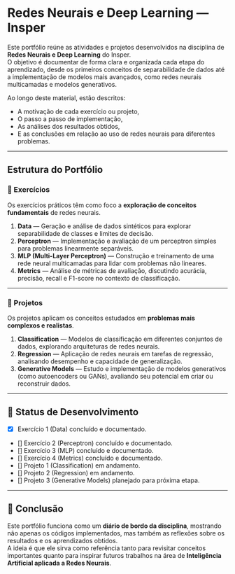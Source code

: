 # Redes Neurais e Deep Learning — Insper

Este portfólio reúne as atividades e projetos desenvolvidos na disciplina de **Redes Neurais e Deep Learning** do Insper.  
O objetivo é documentar de forma clara e organizada cada etapa do aprendizado, desde os primeiros conceitos de separabilidade de dados até a implementação de modelos mais avançados, como redes neurais multicamadas e modelos generativos.

Ao longo deste material, estão descritos:

- A motivação de cada exercício ou projeto,
- O passo a passo de implementação,
- As análises dos resultados obtidos,
- E as conclusões em relação ao uso de redes neurais para diferentes problemas.

---

## Estrutura do Portfólio

### 📝 Exercícios
Os exercícios práticos têm como foco a **exploração de conceitos fundamentais** de redes neurais.  

1. **Data** — Geração e análise de dados sintéticos para explorar separabilidade de classes e limites de decisão.  
2. **Perceptron** — Implementação e avaliação de um perceptron simples para problemas linearmente separáveis.  
3. **MLP (Multi-Layer Perceptron)** — Construção e treinamento de uma rede neural multicamadas para lidar com problemas não lineares.  
4. **Metrics** — Análise de métricas de avaliação, discutindo acurácia, precisão, recall e F1-score no contexto de classificação.

---

### 🚀 Projetos
Os projetos aplicam os conceitos estudados em **problemas mais complexos e realistas**.  

1. **Classification** — Modelos de classificação em diferentes conjuntos de dados, explorando arquiteturas de redes neurais.  
2. **Regression** — Aplicação de redes neurais em tarefas de regressão, analisando desempenho e capacidade de generalização.  
3. **Generative Models** — Estudo e implementação de modelos generativos (como autoencoders ou GANs), avaliando seu potencial em criar ou reconstruir dados.

---

## 📌 Status de Desenvolvimento
- [x] Exercício 1 (Data) concluído e documentado.  
- [] Exercício 2 (Perceptron) concluído e documentado.  
- [] Exercício 3 (MLP) concluído e documentado.  
- [] Exercício 4 (Metrics) concluído e documentado.  
- [] Projeto 1 (Classification) em andamento.  
- [] Projeto 2 (Regression) em andamento.  
- [] Projeto 3 (Generative Models) planejado para próxima etapa.  

---

## 🎯 Conclusão

Este portfólio funciona como um **diário de bordo da disciplina**, mostrando não apenas os códigos implementados, mas também as reflexões sobre os resultados e os aprendizados obtidos.  
A ideia é que ele sirva como referência tanto para revisitar conceitos importantes quanto para inspirar futuros trabalhos na área de **Inteligência Artificial aplicada a Redes Neurais**.

